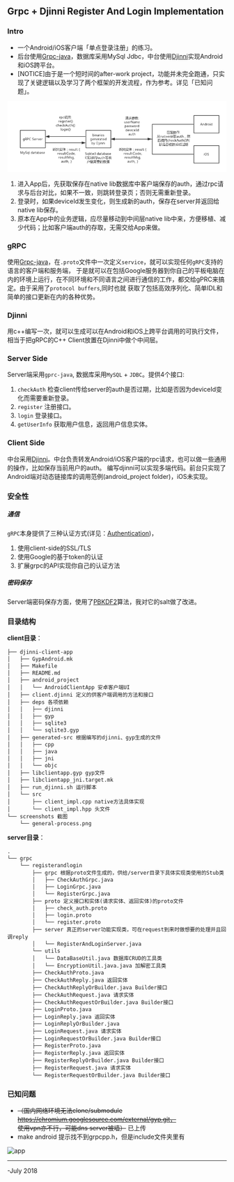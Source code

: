 ## Grpc + Djinni Register And Login Implementation


### Intro
- 一个Android/iOS客户端「单点登录注册」的练习。    
- 后台使用[Grpc-java](https://github.com/grpc/grpc-java)，数据库采用MySql Jdbc，中台使用[Djinni](https://github.com/dropbox/djinni)实现Android和iOS跨平台。
- [NOTICE]由于是一个短时间的after-work project，功能并未完全跑通，只实现了关键逻辑以及学习了两个框架的开发流程，作为参考。详见「已知问题」。

![流程](https://github.com/LarryLawrence/RegisterAndLogin-Grpc-Djinni/blob/master/client/screenshots/general-process.png)  
1. 进入App后，先获取保存在native lib数据库中客户端保存的auth，通过rpc请求与后台对比，如果不一致，则跳转登录页；否则无需重新登录。
2. 登录时，如果deviceId发生变化，则生成新的auth，保存在server并返回给native lib保存。
3. 原本在App中的业务逻辑，应尽量移动到中间层native lib中来，方便移植、减少代码；比如客户端auth的存取，无需交给App来做。

### gRPC
使用[Grpc-java](https://github.com/grpc/grpc-java)，在```.proto```文件中一次定义```service```，就可以实现任何```gRPC```支持的语言的客户端和服务端，
于是就可以在包括Google服务器到你自己的平板电脑在内的环境上运行，在不同环境和不同语言之间进行通信的工作，都交给gPRC来搞定。由于采用了```protocol buffers```,同时也就
获取了包括高效序列化、简单IDL和简单的接口更新在内的各种优势。


### Djinni
用c++编写一次，就可以生成可以在Android和iOS上跨平台调用的可执行文件，相当于把gRPC的C++ Client放置在Djinni中做个中间层。

### Server Side
Server端采用```gprc-java```, 数据库采用```MySQL``` + ```JDBC```。提供4个接口:
1. ```checkAuth``` 检查client传给server的auth是否过期，比如是否因为deviceId变化而需要重新登录。
2. ```register``` 注册接口。
3. ```login``` 登录接口。
4. ```getUserInfo``` 获取用户信息，返回用户信息实体。


### Client Side
中台采用[Djinni](https://github.com/dropbox/djinni)。中台负责转发Android/iOS客户端的rpc请求，也可以做一些通用的操作，比如保存当前用户的auth。
编写djinni可以实现多端代码。前台只实现了Android端对动态链接库的调用范例(android_project folder)，iOS未实现。

### 安全性
##### 通信
```gRPC```本身提供了三种认证方式(详见：[Authentication](https://grpc.io/docs/guides/auth.html#supported-auth-mechanisms))，    
1. 使用client-side的SSL/TLS
2. 使用Google的基于token的认证
3. 扩展grpc的API实现你自己的认证方法

##### 密码保存
Server端密码保存方面，使用了[PBKDF2](https://en.wikipedia.org/wiki/PBKDF2)算法，我对它的salt做了改进。

### 目录结构
**client目录**：
```
├── djinni-client-app
│   ├── GypAndroid.mk
│   ├── Makefile
│   ├── README.md
│   ├── android_project
│   │   └── AndroidClientApp 安卓客户端UI
│   ├── client.djinni 定义的供客户端调用的方法和接口
│   ├── deps 各项依赖
│   │   ├── djinni
│   │   ├── gyp
│   │   ├── sqlite3
│   │   └── sqlite3.gyp
│   ├── generated-src 根据编写的djinni、gyp生成的文件
│   │   ├── cpp
│   │   ├── java
│   │   ├── jni
│   │   └── objc
│   ├── libclientapp.gyp gyp文件
│   ├── libclientapp_jni.target.mk
│   ├── run_djinni.sh 运行脚本
│   └── src
│       ├── client_impl.cpp native方法具体实现
│       └── client_impl.hpp 头文件
└── screenshots 截图
    └── general-process.png
```
**server目录**：

```
.
└── grpc
    └── registerandlogin
        ├── grpc 根据proto文件生成的，供给/server目录下具体实现类使用的Stub类
        │   ├── CheckAuthGrpc.java 
        │   ├── LoginGrpc.java
        │   └── RegisterGrpc.java
        ├── proto 定义接口和实体(请求实体、返回实体)的proto文件
        │   ├── check_auth.proto
        │   ├── login.proto
        │   └── register.proto
        ├── server 真正的server功能实现类，可在request到来时做想要的处理并且回调reply
        │   └── RegisterAndLoginServer.java 
        └── utils 
        │   └── DataBaseUtil.java 数据库CRUD的工具类
        │   └── EncryptionUtil.java.java 加解密工具类
        ├── CheckAuthProto.java 
        ├── CheckAuthReply.java 返回实体
        ├── CheckAuthReplyOrBuilder.java Builder接口
        ├── CheckAuthRequest.java 请求实体
        ├── CheckAuthRequestOrBuilder.java Builder接口
        ├── LoginProto.java
        ├── LoginReply.java 返回实体
        ├── LoginReplyOrBuilder.java
        ├── LoginRequest.java 请求实体
        ├── LoginRequestOrBuilder.java Builder接口
        ├── RegisterProto.java 
        ├── RegisterReply.java 返回实体
        ├── RegisterReplyOrBuilder.java Builder接口
        ├── RegisterRequest.java 请求实体
        └── RegisterRequestOrBuilder.java Builder接口
```


### 已知问题
- ~~（国内网络环境无法clone/submodule https://chromium.googlesource.com/external/gyp.git，    
使用vpn亦不行，可能dns server被墙）~~ 已上传
- make android 提示找不到grpcpp.h，但是include文件夹里有



![app](https://github.com/LarryLawrence/RegisterAndLogin-Grpc-Djinni/blob/master/client/screenshots/app-screen.png)

------

-July 2018 